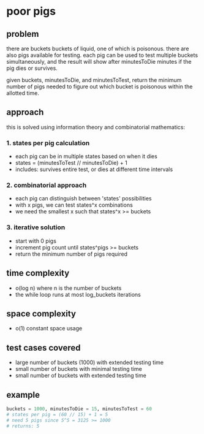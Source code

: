 # poor pigs

## problem
there are buckets buckets of liquid, one of which is poisonous. there are also pigs available for testing. each pig can be used to test multiple buckets simultaneously, and the result will show after minutesToDie minutes if the pig dies or survives.

given buckets, minutesToDie, and minutesToTest, return the minimum number of pigs needed to figure out which bucket is poisonous within the allotted time.

## approach
this is solved using information theory and combinatorial mathematics:

### 1. states per pig calculation
- each pig can be in multiple states based on when it dies
- states = (minutesToTest // minutesToDie) + 1
- includes: survives entire test, or dies at different time intervals

### 2. combinatorial approach
- each pig can distinguish between 'states' possibilities
- with x pigs, we can test states^x combinations
- we need the smallest x such that states^x >= buckets

### 3. iterative solution
- start with 0 pigs
- increment pig count until states^pigs >= buckets
- return the minimum number of pigs required

## time complexity
- o(log n) where n is the number of buckets
- the while loop runs at most log_buckets iterations

## space complexity
- o(1) constant space usage

## test cases covered
- large number of buckets (1000) with extended testing time
- small number of buckets with minimal testing time
- small number of buckets with extended testing time

## example
```python
buckets = 1000, minutesToDie = 15, minutesToTest = 60
# states per pig = (60 // 15) + 1 = 5
# need 5 pigs since 5^5 = 3125 >= 1000
# returns: 5
```
